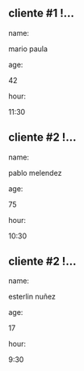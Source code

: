 
<html lang="en">
<head>
    <meta charset="UTF-8">
    <meta http-equiv="X-UA-Compatible" content="IE=edge">
    <meta name="viewport" content="width=device-width, initial-scale=1.0">
    <link rel="stylesheet" href="talonarios.css">
<link rel="stylesheet" href="normalize.css">
    <title>Document</title>
</head>
<body>


    

<div class="container">

<h2>cliente #1 !...</h2>

<span>name:</span>

<span>mario paula</span>

<span>age:</span>

<span>42</span>

<span>hour:</span>

<span>11:30</span>

</div>







</div>
 
<div class="container">

<h2>cliente #2 !...</h2>

<span>name:</span>

<span> pablo melendez</span>

<span>age:</span>

<span>75</span>

<span>hour:</span>

<span>10:30</span>

</div>



<div class="faltante">

<h2>cliente #2 !...</h2>

<span>name:</span>

<span> esterlin nuñez</span>

<span>age:</span>

<span>17</span>

<span>hour:</span>

<span>9:30</span>

</div>
  
</body>
</html>






